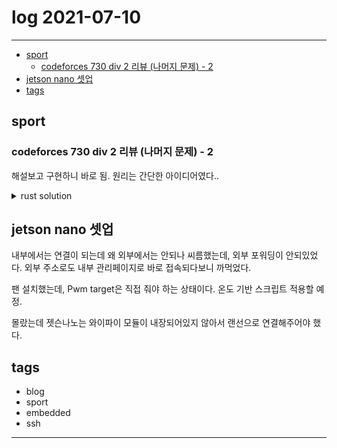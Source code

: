 # log 2021-07-10

--------------------------

- [sport](#sport)
  - [codeforces 730 div 2 리뷰 (나머지 문제) - 2](#codeforces-730-div-2-리뷰-나머지-문제---2)
- [jetson nano 셋업](#jetson-nano-셋업)
- [tags](#tags)


## sport

### codeforces 730 div 2 리뷰 (나머지 문제) - 2

해설보고 구현하니 바로 됨. 원리는 간단한 아이디어였다..


<details><summary markdown="span">rust solution</summary>

원래 답이 x일 때,
x^0^(0^1)^(1^2)...((x-1)^x) 이런 식으로 계산시키면 답을 맞추게 된다.
https://codeforces.com/contest/1543/status

rust라서 cpp과 속도가 비슷할 줄 알았는데, cpp은 1초대인 반면 실행 시간이 3초대로 나와서 뭔가 아쉽다. 많이 느린 부분이 있나?
주워온 unsafe scanner를 사용해도 마찬가지였다.


```rs
...
fn from_base_vector(vector: &Vec<i32>, base: i32) -> i32 {
    let mut result = 0;
    
    for (i, item) in vector.iter().enumerate() {
        result = result + item * base.pow(i as u32);
    }

    result
}

fn to_base_vector(original: i32, base:i32) -> Vec<i32> {
    let mut vec = vec![];
    let mut ori = original;
    if ori == 0 {
        vec.push(0);
        return vec;
    }

    while ori > 0 {
        vec.push(ori % base);
        ori = ori / base;
    }
    
    return vec;
}

enum VectorOp {
    Add,
    Sub
}

fn vector_op(op: VectorOp, a: Vec<i32>, b: Vec<i32>, modv: i32) -> Vec<i32> {
    match op {
        VectorOp::Add => {
            return vector_xor(&a, &b, modv);
        },
        VectorOp::Sub => {
            return vector_sub_xor(&a, &b, modv);
        }
    }
}

fn vector_xor(a: &Vec<i32>, b: &Vec<i32>, modv: i32) -> Vec<i32> {
    let mut result = vec![];
    let alen = a.len();
    let blen = b.len();
    let len = std::cmp::max(alen, blen);
    
    for i in 0..len {
        let aval = if i < alen { a[i] } else { 0 };
        let bval = if i < blen { b[i] } else { 0 };
        result.push((aval + bval) % modv);
    }

    result
}

fn vector_sub_xor(a: &Vec<i32>, b: &Vec<i32>, modv: i32) -> Vec<i32> {
    let mut result = vec![];
    let alen = a.len();
    let blen = b.len();
    let len = std::cmp::max(alen, blen);
    
    for i in 0..len {
        let aval = if i < alen { a[i] } else { 0 };
        let bval = if i < blen { b[i] } else { 0 };
        // dbg2!(aval, bval, modv);
        result.push((aval - bval + modv) % modv);
    }

    result
}

fn solve<R: io::BufRead, W: io::Write>(scan: &mut UnsafeScanner<R>, out: &mut W) {
    let cases = ri32(scan);

    let mut vects = vec![vec![0];200005];
    
    for _case in 0..cases {
        let (n,k) = (rusize(scan), ri32(scan));
        let modv = k;
        let mut query = to_base_vector(0, modv);

        // let mut vects = vec![];
        for i in 0..n+2 {
            vects[i] = to_base_vector(i as i32, modv);
        }

        for i in 0..n {
            writeln!(out, "{}", from_base_vector(&query, modv));
            out.flush();
            if ri32(scan) == 1 { 
                break; 
            }

            // let im1 = to_base_vector(i-1, modv);
            // let im2 = to_base_vector(i-2, modv);
            let im1 = &vects[i+1];
            let im2 = &vects[i];
            
            query = if i % 2 == 0 {
                vector_sub_xor(&im2, &im1, modv)
            } else {
                vector_sub_xor(&im1, &im2, modv)
            };
        }
    }
}
...
```

</details>


## jetson nano 셋업

내부에서는 연결이 되는데 왜 외부에서는 안되나 씨름했는데, 외부 포워딩이 안되있었다. 외부 주소로도 내부 관리페이지로 바로 접속되다보니 까먹었다.

팬 설치했는데, Pwm target은 직접 줘야 하는 상태이다. 온도 기반 스크립트 적용할 예정.

몰랐는데 젯슨나노는 와이파이 모듈이 내장되어있지 않아서 랜선으로 연결해주어야 했다.



## tags
- blog
- sport
- embedded
- ssh

--------------------------

